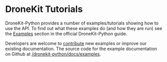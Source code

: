 # DroneKit Tutorials

DroneKit-Python provides a number of examples/tutorials showing how to use the API. To find out what these examples do (and how they are run) see the [Examples](http://python.dronekit.io/examples/index.html) section in the official DroneKit-Python guide.

Developers are welcome to [contribute](http://python.dronekit.io/about/contributing.html) new examples or improve our existing documentation. The source code for the example documentation on Github at [/dronekit-python/docs/examples](https://github.com/dronekit/dronekit-python/blob/master/docs/examples/).
